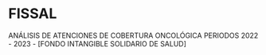 # FISSAL
ANÁLISIS DE ATENCIONES DE COBERTURA ONCOLÓGICA PERIODOS 2022 - 2023 - [FONDO INTANGIBLE SOLIDARIO DE SALUD]
